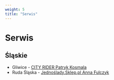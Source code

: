 ```yaml
---
weight: 5
title: "Serwis"
---
```


# Serwis

## Śląskie

* Gliwice - [CITY RIDER Patryk Kosmala](https://cityrider.pl/kontakt,p1.html)
* Ruda Śląska - [Jednoślady.Sklep.pl Anna Fulczyk](https://www.jednoslady.sklep.pl/kontakt.html)